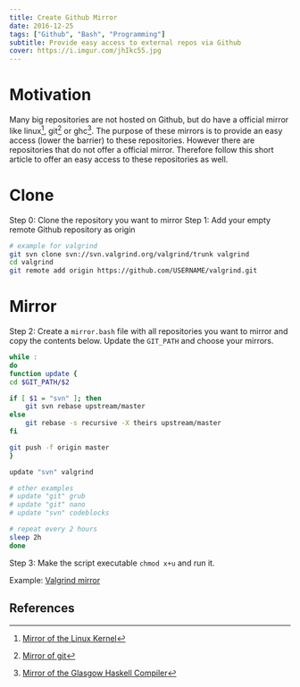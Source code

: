 ```yaml
---
title: Create Github Mirror
date: 2016-12-25
tags: ["Github", "Bash", "Programming"]
subtitle: Provide easy access to external repos via Github
cover: https://i.imgur.com/jhIkc55.jpg
---
```


# Motivation
Many big repositories are not hosted on Github, but do have a official mirror like linux[^1], git[^2] or ghc[^3]. The purpose of these mirrors is to provide an easy access (lower the barrier) to these repositories. However there are repositories that do not offer a official mirror. Therefore follow this short article to offer an easy access to these repositories as well.


# Clone
Step 0: Clone the repository you want to mirror
Step 1: Add your empty remote Github repository as origin

``` bash
# example for valgrind
git svn clone svn://svn.valgrind.org/valgrind/trunk valgrind
cd valgrind
git remote add origin https://github.com/USERNAME/valgrind.git
```
# Mirror
Step 2: Create a `mirror.bash` file with all repositories you want to mirror and copy the contents below. Update the `GIT_PATH` and choose your mirrors.
```bash
while :
do
function update {
cd $GIT_PATH/$2

if [ $1 = "svn" ]; then
    git svn rebase upstream/master
else
    git rebase -s recursive -X theirs upstream/master
fi

git push -f origin master
}

update "svn" valgrind

# other examples
# update "git" grub
# update "git" nano
# update "svn" codeblocks

# repeat every 2 hours
sleep 2h
done
```
Step 3: Make the script executable `chmod x+u` and run it.

Example: [Valgrind mirror](https://github.com/madnight/valgrind)

## References
[^1]: [Mirror of the Linux Kernel](https://github.com/torvalds/linux)
[^2]: [Mirror of git](https://github.com/git/git)
[^3]: [Mirror of the Glasgow Haskell Compiler](https://github.com/ghc/ghc)

